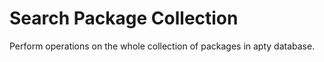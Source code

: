 # Search Package Collection
<div>
Perform operations on the whole collection of packages in apty database.
</div>

